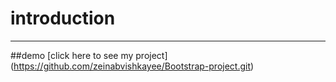 # introduction
---
##demo
[click here to see my project] (https://github.com/zeinabvishkayee/Bootstrap-project.git)